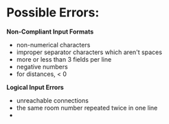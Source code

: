 # Possible Errors:
**Non-Compliant Input Formats**
- non-numerical characters
- improper separator characters which aren't spaces
- more or less than 3 fields per line
- negative numbers
- for distances, < 0

**Logical Input Errors**
- unreachable connections
- the same room number repeated twice in one line
- 
<!--stackedit_data:
eyJoaXN0b3J5IjpbMTA2NzUzMzEzOF19
-->